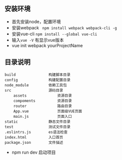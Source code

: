 ## 安装环境
- 首先安装node，配置环境
- 安装webpack ` npm install webpack webpack-cli -g`
- 安装vue-cli `npm install --global vue-cli`
- 输入`vue -V` 有显示vue版本
- vue init webpack yourProjectName
## 目录说明
    build               构建脚本目录
    config              构建配置目录
    node_module         依赖工具包
    src                 源码目录
        assets              资源目录
        compoments          资源目录
        router              路由目录
        App.vue             页面级VUE页面
        main.js             页面入口
    static              静态文件目录
    test                测试文件目录
    .eslintrs.js        es语法检查
    index.html          入口首页
    package.json        文件描述
- npm run dev 启动项目
